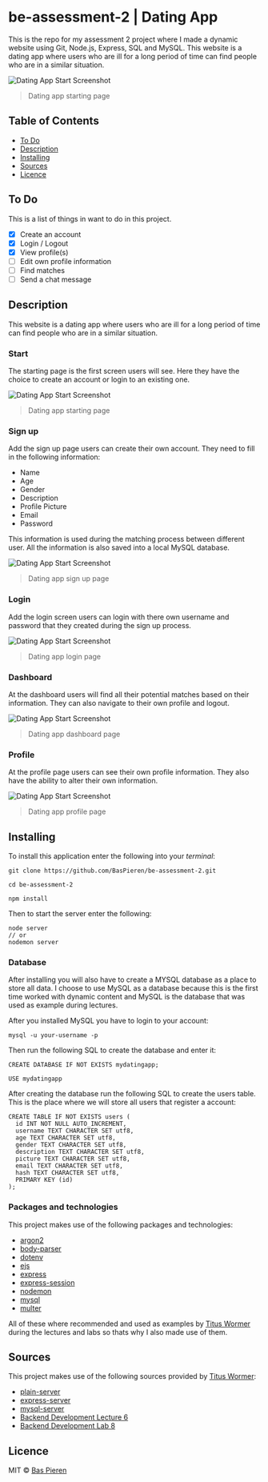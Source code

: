# be-assessment-2 | Dating App
This is the repo for my assessment 2 project where I made a dynamic website using Git, Node.js, Express, SQL and MySQL. This website is a dating app where users who are ill for a long period of time can find people who are in a similar situation.

![Dating App Start Screenshot](images/dating_app_start_screenshot.png)
> Dating app starting page

## Table of Contents
* [To Do](#to-do)
* [Description](#description)
* [Installing](#installing)
* [Sources](#sources)
* [Licence](#licence)

## To Do
This is a list of things in want to do in this project.
- [x] Create an account
- [x] Login / Logout
- [x] View profile(s)
- [ ] Edit own profile information
- [ ] Find matches
- [ ] Send a chat message

## Description
This website is a dating app where users who are ill for a long period of time can find people who are in a similar situation.

### Start
The starting page is the first screen users will see. Here they have the choice to create an account or login to an existing one.

![Dating App Start Screenshot](images/dating_app_start_screenshot.png)
> Dating app starting page

### Sign up
Add the sign up page users can create their own account. They need to fill in the following information:

* Name
* Age
* Gender
* Description
* Profile Picture
* Email
* Password

This information is used during the matching process between different user. All the information is also saved into a local MySQL database.

![Dating App Start Screenshot](images/dating_app_aanmelden_screenshot.png)
> Dating app sign up page

### Login
Add the login screen users can login with there own username and password that they created during the sign up process.

![Dating App Start Screenshot](images/dating_app_login_screenshot.png)
> Dating app login page

### Dashboard
At the dashboard users will find all their potential matches based on their information. They can also navigate to their own profile and logout.

![Dating App Start Screenshot](images/dating_app_dashboard_screenshot.png)
> Dating app dashboard page

### Profile
At the profile page users can see their own profile information. They also have the ability to alter their own information.

![Dating App Start Screenshot](images/dating_app_profile_screenshot.png)
> Dating app profile page

## Installing
To install this application enter the following into your _terminal_:
```
git clone https://github.com/BasPieren/be-assessment-2.git

cd be-assessment-2

npm install
```

Then to start the server enter the following:  
```
node server
// or
nodemon server
```

### Database
After installing you will also have to create a MYSQL database as a place to store all data. I choose to use MySQL as a database because this is the first time worked with dynamic content and MySQL is the database that was used as example during lectures.

After you installed MySQL you have to login to your account:
```
mysql -u your-username -p
```

Then run the following SQL to create the database and enter it:
```
CREATE DATABASE IF NOT EXISTS mydatingapp;

USE mydatingapp
```

After creating the database run the following SQL to create the users table. This is the place where we will store all users that register a account:
```
CREATE TABLE IF NOT EXISTS users (
  id INT NOT NULL AUTO_INCREMENT,
  username TEXT CHARACTER SET utf8,
  age TEXT CHARACTER SET utf8,
  gender TEXT CHARACTER SET utf8,
  description TEXT CHARACTER SET utf8,
  picture TEXT CHARACTER SET utf8,
  email TEXT CHARACTER SET utf8,
  hash TEXT CHARACTER SET utf8,
  PRIMARY KEY (id)
);
```

### Packages and technologies
This project makes use of the following packages and technologies:

* [argon2](https://www.npmjs.com/package/argon2)
* [body-parser](https://www.npmjs.com/package/body-parser-json)
* [dotenv](https://www.npmjs.com/package/dotenv)
* [ejs](https://www.npmjs.com/package/ejs)
* [express](https://www.npmjs.com/package/express)
* [express-session](https://www.npmjs.com/package/express-sessions)
* [nodemon](https://www.npmjs.com/package/nodemon)
* [mysql](https://www.npmjs.com/package/mysql)
* [multer](https://www.npmjs.com/package/multer)

All of these where recommended and used as examples by [Titus Wormer](https://github.com/wooorm) during the lectures and labs so thats why I also made use of them.

## Sources
This project makes use of the following sources provided by [Titus Wormer](https://github.com/wooorm):
* [plain-server](https://github.com/cmda-be/course-17-18/tree/master/examples/plain-server)
* [express-server](https://github.com/cmda-be/course-17-18/tree/master/examples/express-server)
* [mysql-server](https://github.com/cmda-be/course-17-18/tree/master/examples/mysql-server)
* [Backend Development Lecture 6](https://docs.google.com/presentation/d/1BHMqO9UV5ePt29n8cnjaznvye8Gu_HrdzhzC3h5rgOI/edit#slide=id.g2922825c54_2_58)
* [Backend Development Lab 8](https://docs.google.com/presentation/d/17acFykwNaTmiiPZJElAqBfz-9XlvuRf6KNU2t-Bm5w0/edit#slide=id.g2922825c54_2_58)

## Licence

MIT © [Bas Pieren](https://github.com/BasPieren)
